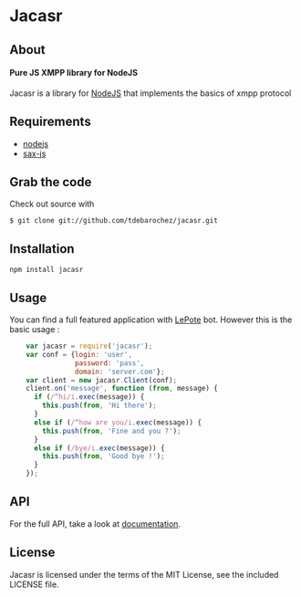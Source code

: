 Jacasr
======

About
-----

#### Pure JS XMPP library for NodeJS ####

Jacasr is a library for [NodeJS](http://nodejs.org) that implements the basics of xmpp protocol

Requirements
------------

- [nodejs](http://nodejs.org)
- [sax-js](https://github.com/isaacs/sax-js)

Grab the code
--------------

Check out source with

    $ git clone git://github.com/tdebarochez/jacasr.git

Installation
------------

`npm install jacasr`

Usage
-----

You can find a full featured application with [LePote](http://tdebarochez.github.com/lepote/) bot.
However this is the basic usage :

```js
    var jacasr = require('jacasr');
    var conf = {login: 'user',
                password: 'pass',
                domain: 'server.com'};
    var client = new jacasr.Client(conf);
    client.on('message', function (from, message) {
      if (/^hi/i.exec(message)) {
        this.push(from, 'Hi there');
      }
      else if (/^how are you/i.exec(message)) {
        this.push(from, 'Fine and you ?');
      }
      else if (/bye/i.exec(message)) {
        this.push(from, 'Good bye !');
      }
    });
```

API
-----

For the full API, take a look at [documentation](http://tdebarochez.github.com/jacasr/).

License
-------

Jacasr is licensed under the terms of the MIT License, see the included LICENSE file.